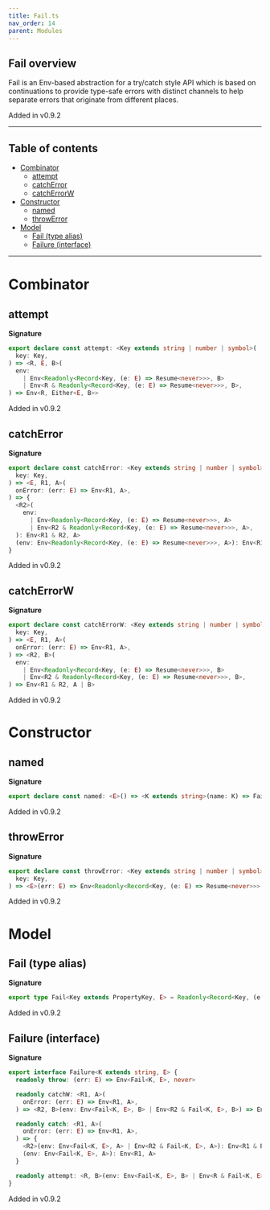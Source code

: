 ```yaml
---
title: Fail.ts
nav_order: 14
parent: Modules
---
```


## Fail overview

Fail is an Env-based abstraction for a try/catch style API which is based on continuations to
provide type-safe errors with distinct channels to help separate errors that originate from
different places.

Added in v0.9.2

---

<h2 class="text-delta">Table of contents</h2>

- [Combinator](#combinator)
  - [attempt](#attempt)
  - [catchError](#catcherror)
  - [catchErrorW](#catcherrorw)
- [Constructor](#constructor)
  - [named](#named)
  - [throwError](#throwerror)
- [Model](#model)
  - [Fail (type alias)](#fail-type-alias)
  - [Failure (interface)](#failure-interface)

---

# Combinator

## attempt

**Signature**

```ts
export declare const attempt: <Key extends string | number | symbol>(
  key: Key,
) => <R, E, B>(
  env:
    | Env<Readonly<Record<Key, (e: E) => Resume<never>>>, B>
    | Env<R & Readonly<Record<Key, (e: E) => Resume<never>>>, B>,
) => Env<R, Either<E, B>>
```

Added in v0.9.2

## catchError

**Signature**

```ts
export declare const catchError: <Key extends string | number | symbol>(
  key: Key,
) => <E, R1, A>(
  onError: (err: E) => Env<R1, A>,
) => {
  <R2>(
    env:
      | Env<Readonly<Record<Key, (e: E) => Resume<never>>>, A>
      | Env<R2 & Readonly<Record<Key, (e: E) => Resume<never>>>, A>,
  ): Env<R1 & R2, A>
  (env: Env<Readonly<Record<Key, (e: E) => Resume<never>>>, A>): Env<R1, A>
}
```

Added in v0.9.2

## catchErrorW

**Signature**

```ts
export declare const catchErrorW: <Key extends string | number | symbol>(
  key: Key,
) => <E, R1, A>(
  onError: (err: E) => Env<R1, A>,
) => <R2, B>(
  env:
    | Env<Readonly<Record<Key, (e: E) => Resume<never>>>, B>
    | Env<R2 & Readonly<Record<Key, (e: E) => Resume<never>>>, B>,
) => Env<R1 & R2, A | B>
```

Added in v0.9.2

# Constructor

## named

**Signature**

```ts
export declare const named: <E>() => <K extends string>(name: K) => Failure<K, E>
```

Added in v0.9.2

## throwError

**Signature**

```ts
export declare const throwError: <Key extends string | number | symbol>(
  key: Key,
) => <E>(err: E) => Env<Readonly<Record<Key, (e: E) => Resume<never>>>, never>
```

Added in v0.9.2

# Model

## Fail (type alias)

**Signature**

```ts
export type Fail<Key extends PropertyKey, E> = Readonly<Record<Key, (e: E) => Resume<never>>>
```

Added in v0.9.2

## Failure (interface)

**Signature**

```ts
export interface Failure<K extends string, E> {
  readonly throw: (err: E) => Env<Fail<K, E>, never>

  readonly catchW: <R1, A>(
    onError: (err: E) => Env<R1, A>,
  ) => <R2, B>(env: Env<Fail<K, E>, B> | Env<R2 & Fail<K, E>, B>) => Env<R1 & R2, A | B>

  readonly catch: <R1, A>(
    onError: (err: E) => Env<R1, A>,
  ) => {
    <R2>(env: Env<Fail<K, E>, A> | Env<R2 & Fail<K, E>, A>): Env<R1 & R2, A>
    (env: Env<Fail<K, E>, A>): Env<R1, A>
  }

  readonly attempt: <R, B>(env: Env<Fail<K, E>, B> | Env<R & Fail<K, E>, B>) => Env<R, Either<E, B>>
}
```

Added in v0.9.2
